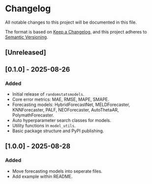 # Changelog
All notable changes to this project will be documented in this file.

The format is based on [Keep a Changelog](https://keepachangelog.com/en/1.0.0/),
and this project adheres to [Semantic Versioning](https://semver.org/spec/v2.0.0.html).

## [Unreleased]

## [0.1.0] - 2025-08-26
### Added
- Initial release of `randomstatsmodels`.
- Core error metrics: MAE, RMSE, MAPE, SMAPE.
- Forecasting models: HybridForecastNet, MELDForecaster, KNNForecaster, PALF, NEOForecaster, AutoThetaAR, PolymathForecaster.
- Auto hyperparameter search classes for models.
- Utility functions in `model_utils`.
- Basic package structure and PyPI publishing.

## [1.0.0] - 2025-08-28
### Added
- Move forecasting models into seperate files.
- Add example within README.